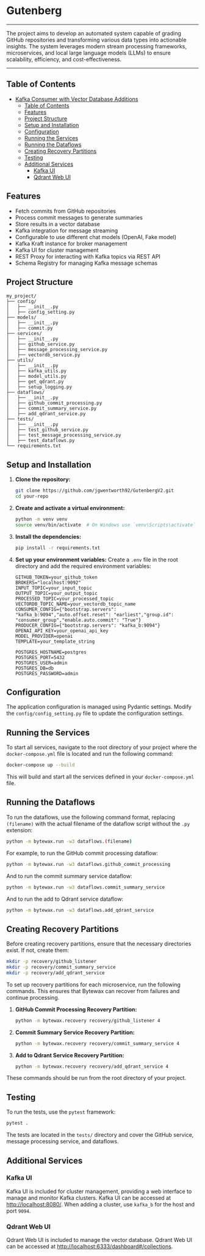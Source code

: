 # Gutenberg

---

The project aims to develop an automated system capable of grading GitHub repositories and transforming various data types into actionable insights. The system leverages modern stream processing frameworks, microservices, and local large language models (LLMs) to ensure scalability, efficiency, and cost-effectiveness.

---


## Table of Contents

- [Kafka Consumer with Vector Database Additions](#kafka-consumer-with-vector-database-additions)
  - [Table of Contents](#table-of-contents)
  - [Features](#features)
  - [Project Structure](#project-structure)
  - [Setup and Installation](#setup-and-installation)
  - [Configuration](#configuration)
  - [Running the Services](#running-the-services)
  - [Running the Dataflows](#running-the-dataflows)
  - [Creating Recovery Partitions](#creating-recovery-partitions)
  - [Testing](#testing)
  - [Additional Services](#additional-services)
    - [Kafka UI](#kafka-ui)
    - [Qdrant Web UI](#qdrant-web-ui)

## Features

- Fetch commits from GitHub repositories
- Process commit messages to generate summaries
- Store results in a vector database
- Kafka integration for message streaming
- Configurable to use different chat models (OpenAI, Fake model)
- Kafka Kraft instance for broker management
- Kafka UI for cluster management
- REST Proxy for interacting with Kafka topics via REST API
- Schema Registry for managing Kafka message schemas

## Project Structure

```
my_project/
├── config/
│   ├── __init__.py
│   ├── config_setting.py
├── models/
│   ├── __init__.py
│   ├── commit.py
├── services/
│   ├── __init__.py
│   ├── github_service.py
│   ├── message_processing_service.py
│   ├── vectordb_service.py
├── utils/
│   ├── __init__.py
│   ├── kafka_utils.py
│   ├── model_utils.py
│   ├── get_qdrant.py
│   ├── setup_logging.py
├── dataflows/
│   ├── __init__.py
│   ├── github_commit_processing.py
│   ├── commit_summary_service.py
│   ├── add_qdrant_service.py
├── tests/
│   ├── __init__.py
│   ├── test_github_service.py
│   ├── test_message_processing_service.py
│   ├── test_dataflows.py
└── requirements.txt
```

## Setup and Installation

1. **Clone the repository:**
   ```sh
   git clone https://github.com/jgwentworth92/GutenbergV2.git
   cd your-repo
   ```

2. **Create and activate a virtual environment:**
   ```sh
   python -m venv venv
   source venv/bin/activate  # On Windows use `venv\Scripts\activate`
   ```

3. **Install the dependencies:**
   ```sh
   pip install -r requirements.txt
   ```

4. **Set up your environment variables:**
   Create a `.env` file in the root directory and add the required environment variables:
    ```env
   GITHUB_TOKEN=your_github_token
   BROKERS="localhost:9092"
   INPUT_TOPIC=your_input_topic
   OUTPUT_TOPIC=your_output_topic
   PROCESSED_TOPIC=your_processed_topic
   VECTORDB_TOPIC_NAME=your_vectordb_topic_name
   CONSUMER_CONFIG={"bootstrap.servers": "kafka_b:9094","auto.offset.reset": "earliest","group.id": "consumer_group","enable.auto.commit": "True"}
   PRODUCER_CONFIG={"bootstrap.servers": "kafka_b:9094"}
   OPENAI_API_KEY=your_openai_api_key
   MODEL_PROVIDER=openai
   TEMPLATE=your_template_string

   POSTGRES_HOSTNAME=postgres
   POSTGRES_PORT=5432
   POSTGRES_USER=admin
   POSTGRES_DB=db
   POSTGRES_PASSWORD=admin
   ```

## Configuration

The application configuration is managed using Pydantic settings. Modify the `config/config_setting.py` file to update the configuration settings.

## Running the Services

To start all services, navigate to the root directory of your project where the `docker-compose.yml` file is located and run the following command:

```bash
docker-compose up --build
```

This will build and start all the services defined in your `docker-compose.yml` file.

## Running the Dataflows

To run the dataflows, use the following command format, replacing `(filename)` with the actual filename of the dataflow script without the `.py` extension:

```sh
python -m bytewax.run -w3 dataflows.(filename)
```

For example, to run the GitHub commit processing dataflow:

```sh
python -m bytewax.run -w3 dataflows.github_commit_processing
```

And to run the commit summary service dataflow:

```sh
python -m bytewax.run -w3 dataflows.commit_summary_service
```

And to run the add to Qdrant service dataflow:

```sh
python -m bytewax.run -w3 dataflows.add_qdrant_service
```

## Creating Recovery Partitions

Before creating recovery partitions, ensure that the necessary directories exist. If not, create them:

```sh
mkdir -p recovery/github_listener
mkdir -p recovery/commit_summary_service
mkdir -p recovery/add_qdrant_service
```

To set up recovery partitions for each microservice, run the following commands. This ensures that Bytewax can recover from failures and continue processing.

1. **GitHub Commit Processing Recovery Partition:**
   ```sh
   python -m bytewax.recovery recovery/github_listener 4
   ```

2. **Commit Summary Service Recovery Partition:**
   ```sh
   python -m bytewax.recovery recovery/commit_summary_service 4
   ```

3. **Add to Qdrant Service Recovery Partition:**
   ```sh
   python -m bytewax.recovery recovery/add_qdrant_service 4
   ```

These commands should be run from the root directory of your project.

## Testing

To run the tests, use the `pytest` framework:

```sh
pytest .
```

The tests are located in the `tests/` directory and cover the GitHub service, message processing service, and dataflows.

## Additional Services

### Kafka UI

Kafka UI is included for cluster management, providing a web interface to manage and monitor Kafka clusters. Kafka UI can be accessed at [http://localhost:8080/](http://localhost:8080/). When adding a cluster, use `kafka_b` for the host and port `9094`.

### Qdrant Web UI

Qdrant Web UI is included to manage the vector database. Qdrant Web UI can be accessed at [http://localhost:6333/dashboard#/collections](http://localhost:6333/dashboard#/collections).